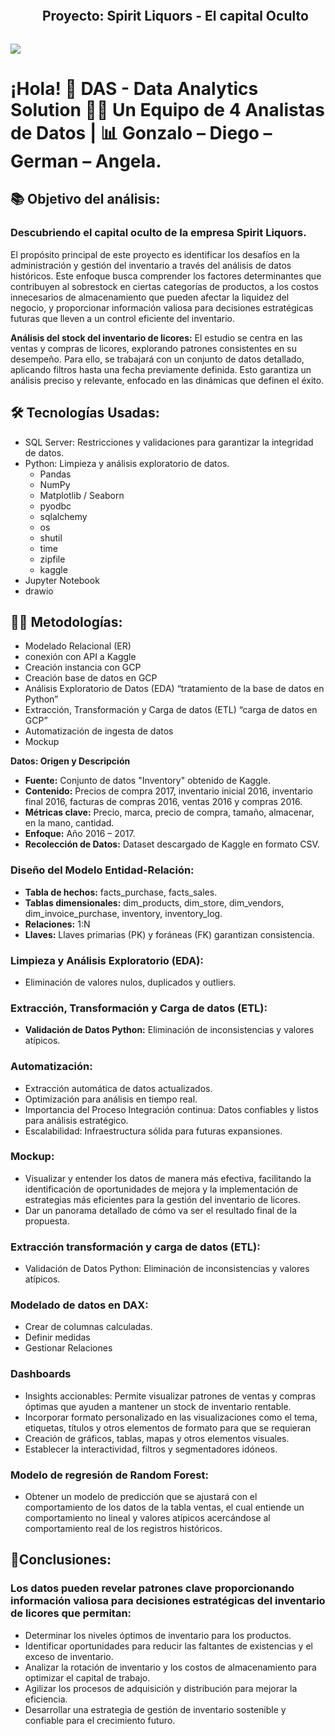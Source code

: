 <!--h2 without bottom border-->
<div id="user-content-toc">
  <ul align="center">
    <summary><h2 style="display: inline-block"> Proyecto: Spirit Liquors - El capital Oculto</h2></summary>
  </ul>
</div>

<!--horizontal divider(gradiant)-->
<img src="https://user-images.githubusercontent.com/73097560/115834477-dbab4500-a447-11eb-908a-139a6edaec5c.gif">

# ¡Hola! 👋 DAS - Data Analytics Solution 👨‍💻 Un Equipo de 4 Analistas de Datos | 📊 Gonzalo – Diego – German – Angela.

<!--Intro start-->

## 📚 Objetivo del análisis: 

### Descubriendo el capital oculto de la empresa Spirit Liquors.

El propósito principal de este proyecto es identificar los desafíos en la administración y gestión del inventario a través del análisis de datos históricos. Este enfoque busca comprender los factores determinantes que contribuyen al sobrestock en ciertas categorías de productos, a los costos innecesarios de almacenamiento que pueden afectar la liquidez del negocio, y proporcionar información valiosa para decisiones estratégicas futuras que lleven a un control eficiente del inventario.

**Análisis del stock del inventario de licores:** El estudio se centra en las ventas y compras de licores, explorando patrones consistentes en su desempeño. Para ello, se trabajará con un conjunto de datos detallado, aplicando filtros hasta una fecha previamente definida. Esto garantiza un análisis preciso y relevante, enfocado en las dinámicas que definen el éxito.

## 🛠 Tecnologías Usadas:
- SQL Server: Restricciones y validaciones para garantizar la integridad de datos.
- Python: Limpieza y análisis exploratorio de datos.
  - Pandas
  - NumPy
  - Matplotlib / Seaborn
  - pyodbc
  - sqlalchemy
  - os
  - shutil
  - time
  - zipfile
  - kaggle
- Jupyter Notebook
- drawio

## 👨‍💻 Metodologías:
- Modelado Relacional (ER)
- conexión con API a Kaggle
- Creación instancia con GCP
- Creación base de datos en GCP
- Análisis Exploratorio de Datos (EDA) “tratamiento de la base de datos en Python”
- Extracción, Transformación y Carga de datos (ETL) “carga de datos en GCP”
- Automatización de ingesta de datos
- Mockup


**Datos: Origen y Descripción**
- **Fuente:** Conjunto de datos "Inventory" obtenido de Kaggle.
- **Contenido:** Precios de compra 2017, inventario inicial 2016, inventario final 2016, facturas de compras 2016, ventas 2016 y compras 2016.
- **Métricas clave:** Precio, marca, precio de compra, tamaño, almacenar, en la mano, cantidad.
- **Enfoque:** Año 2016 – 2017.
- **Recolección de Datos:** Dataset descargado de Kaggle en formato CSV.

### Diseño del Modelo Entidad-Relación:
- **Tabla de hechos:** facts_purchase, facts_sales.
- **Tablas dimensionales:** dim_products, dim_store, dim_vendors, dim_invoice_purchase, inventory, inventory_log.
- **Relaciones:** 1:N
- **Llaves:** Llaves primarias (PK) y foráneas (FK) garantizan consistencia.

### Limpieza y Análisis Exploratorio (EDA):
- Eliminación de valores nulos, duplicados y outliers.
 
### Extracción, Transformación y Carga de datos (ETL):
- **Validación de Datos Python:** Eliminación de inconsistencias y valores atípicos.

### Automatización:
- Extracción automática de datos actualizados. 
- Optimización para análisis en tiempo real.
- Importancia del Proceso Integración continua: Datos confiables y listos para análisis estratégico.
- Escalabilidad: Infraestructura sólida para futuras expansiones.

### Mockup:
- Visualizar y entender los datos de manera más efectiva, facilitando la identificación de oportunidades de mejora y la implementación de estrategias más eficientes para la gestión del inventario de licores.
- Dar un panorama detallado de cómo va ser el resultado final de la propuesta.
 ### Extracción transformación y carga de datos (ETL):
- Validación de Datos Python: Eliminación de inconsistencias y valores atípicos.

### Modelado de datos en DAX:
- Crear de columnas calculadas. 
- Definir medidas
- Gestionar Relaciones 

### Dashboards
- Insights accionables: Permite visualizar patrones de ventas y compras óptimas que ayuden a mantener un stock de inventario rentable.
- Incorporar formato personalizado en las visualizaciones como el tema, etiquetas, títulos  y otros elementos de formato para que se requieran
- Creación de gráficos, tablas, mapas y otros elementos visuales.
-  Establecer la interactividad, filtros y segmentadores idóneos.

### Modelo de regresión de Random Forest: 
- Obtener un modelo de predicción que se ajustará con el comportamiento de los datos de la tabla ventas, el cual entiende un comportamiento no lineal y valores atípicos acercándose al comportamiento real de los registros históricos.

## 🚀Conclusiones:

### Los datos pueden revelar patrones clave proporcionando información valiosa para decisiones estratégicas del inventario de licores que permitan:
 - Determinar los niveles óptimos de inventario para los productos.
- Identificar oportunidades para reducir las faltantes de existencias y el exceso de inventario.
- Analizar la rotación de inventario y los costos de almacenamiento para optimizar el capital de trabajo.
- Agilizar los procesos de adquisición y distribución para mejorar la eficiencia.
- Desarrollar una estrategia de gestión de inventario sostenible y confiable para el crecimiento futuro.

 <!--Intro end-->




<!--Intro end-->
